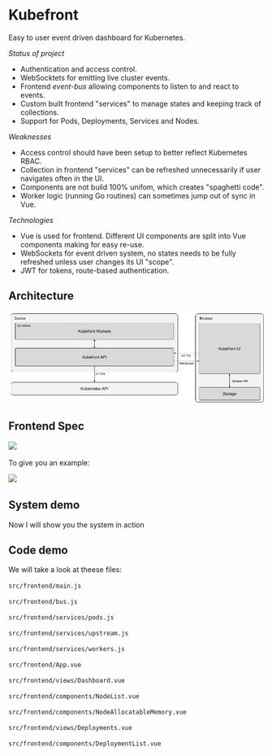 # Kubefront

Easy to user event driven dashboard for Kubernetes.


*Status of project*
- Authentication and access control.
- WebSocktets for emitting live cluster events.
- Frontend *event-bus* allowing components to listen to and react to events.
- Custom built frontend "services" to manage states and keeping track of collections.
- Support for Pods, Deployments, Services and Nodes.

*Weaknesses*
- Access control should have been setup to better reflect Kubernetes RBAC.
- Collection in frontend "services" can be refreshed unnecessarily if user navigates often in the UI.
- Components are not build 100% unifom, which creates "spaghetti code".
- Worker logic (running Go routines) can sometimes jump out of sync in Vue.

*Technologies*
- Vue is used for frontend. Different UI components are split into Vue components making for easy re-use.
- WebSockets for event driven system, no states needs to be fully refreshed unless user changes its UI "scope".
- JWT for tokens, route-based authentication.

## Architecture

![Kubefront architecture](kubefront-architecture.png "Kubefront architecture")

## Frontend Spec

![](https://docs.google.com/drawings/d/e/2PACX-1vShYqvxSYGSLs-0xPv1Hk1-FricvrW4lEqgDvCWZk9Ql94zEeywk-D5uhHvYRNZ2oAojnpYsa2V4TOW/pub?w=768&h=553)

To give you an example:

![](https://docs.google.com/drawings/d/e/2PACX-1vTm6ti5uPC3M7aSty3L8M_3yqCAa3L6p1UN4MQc-6GiHIHH2xvOkOyFWmfRZGPw-3w4nNHCRhlexbc8/pub?w=838&h=272)

## System demo

Now I will show you the system in action

## Code demo

We will take a look at theese files:

`src/frontend/main.js`

`src/frontend/bus.js`

`src/frontend/services/pods.js`

`src/frontend/services/upstream.js`

`src/frontend/services/workers.js`

`src/frontend/App.vue`

`src/frontend/views/Dashboard.vue`

`src/frontend/components/NodeList.vue`

`src/frontend/components/NodeAllocatableMemory.vue`

`src/frontend/views/Deployments.vue`

`src/frontend/components/DeploymentList.vue`